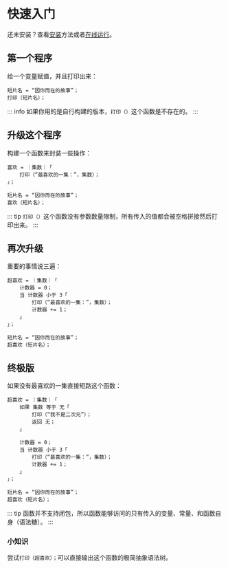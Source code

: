 # 快速入门

还未安装？查看[安装](install)方法或者[在线运行](https://exec.felys.dev)。

## 第一个程序

给一个变量赋值，并且打印出来：

```
短片名 = “因你而在的故事”；
打印（短片名）；
```

::: info
如果你用的是自行构建的版本，`打印（）`这个函数是不存在的。
:::

## 升级这个程序

构建一个函数来封装一些操作：

```
喜欢 = ｜集数｜「
    打印（“最喜欢的一集：”，集数）；
」；

短片名 = “因你而在的故事”；
喜欢（短片名）；
```

::: tip
`打印（）`这个函数没有参数数量限制，所有传入的值都会被空格拼接然后打印出来。
:::

## 再次升级

重要的事情说三遍：

```
超喜欢 = ｜集数｜「
    计数器 = 0；
    当 计数器 小于 3「
        打印（“最喜欢的一集：”，集数）；
        计数器 += 1；
    」
」；

短片名 = “因你而在的故事”；
超喜欢（短片名）；
```

## 终极版

如果没有最喜欢的一集直接短路这个函数：

```
超喜欢 = ｜集数｜「
    如果 集数 等于 无「
        打印（“我不是二次元”）；
        返回 无；
    」

    计数器 = 0；
    当 计数器 小于 3「
        打印（“最喜欢的一集：”，集数）；
        计数器 += 1；
    」
」；

短片名 = “因你而在的故事”；
超喜欢（短片名）；
```

::: tip
函数并不支持闭包，所以函数能够访问的只有传入的变量、常量、和函数自身（语法糖）。
:::

### 小知识

尝试`打印（超喜欢）；`可以直接输出这个函数的极简抽象语法树。
